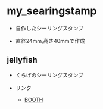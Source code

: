 # my_searingstamp

- 自作したシーリングスタンプ

- 直径24mm,高さ40mmで作成

## jellyfish

- くらげのシーリングスタンプ

- リンク

    - [BOOTH](https://tekkamelon.booth.pm/items/6584913)

